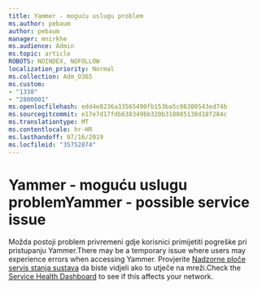 ```yaml
---
title: Yammer - moguću uslugu problem
ms.author: pebaum
author: pebaum
manager: mnirkhe
ms.audience: Admin
ms.topic: article
ROBOTS: NOINDEX, NOFOLLOW
localization_priority: Normal
ms.collection: Adm_O365
ms.custom:
- "1338"
- "2800001"
ms.openlocfilehash: edd4e8236a33565490fb153ba5c06300543ed74b
ms.sourcegitcommit: e17e7d17fdb638349bb320b318085138d18f284c
ms.translationtype: MT
ms.contentlocale: hr-HR
ms.lasthandoff: 07/16/2019
ms.locfileid: "35752874"
---
```

# <a name="yammer---possible-service-issue"></a><span data-ttu-id="a6fe4-102">Yammer - moguću uslugu problem</span><span class="sxs-lookup"><span data-stu-id="a6fe4-102">Yammer - possible service issue</span></span>

<span data-ttu-id="a6fe4-103">Možda postoji problem privremeni gdje korisnici primijetiti pogreške pri pristupanju Yammer.</span><span class="sxs-lookup"><span data-stu-id="a6fe4-103">There may be a temporary issue where users may experience errors when accessing Yammer.</span></span> <span data-ttu-id="a6fe4-104">Provjerite [Nadzorne ploče servis stanja sustava](https://admin.microsoft.com/AdminPortal/Home#/servicehealth) da biste vidjeli ako to utječe na mreži.</span><span class="sxs-lookup"><span data-stu-id="a6fe4-104">Check the [Service Health Dashboard](https://admin.microsoft.com/AdminPortal/Home#/servicehealth) to see if this affects your network.</span></span>
